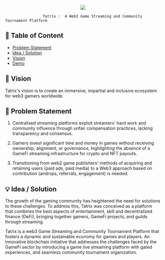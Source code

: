 <p align="center">
  <a href="" rel="noopener">
<img src= "https://github.com/Firebond-xyz/Tatrix-/assets/100551659/2679f6fc-7740-4490-9b2c-edc56e00fbf9"></a>
  
                     Tatrix :  A Web3 Game Streaming and Community Tournament Platform 

</p>
  
## 📝 Table of Content

- [Problem Statement](#problem_statement)
- [Idea / Solution](#idea)
- [Vision](#vision)
- [Demo](#demo)
## 🚀 Vision <a name = "vision"></a>

Tatrix's vision is to create an immersive, impartial and inclusive ecosystem for web3 gamers worldwide.

## 🧐 Problem Statement <a name = "problem_statement"></a>

1. Centralised streaming platforms exploit streamers' hard work and community influence through unfair compensation practices, lacking transparency and consensus.

2. Gamers invest significant time and money in games without receiving ownership, alignment, or governance, highlighting the absence of a GameFi streaming infrastructure for crypto and NFT payouts.

3. Transitioning from web2 game publishers' methods of acquiring and retaining users (paid ads, paid media) to a Web3 approach based on contribution (airdrops, referrals, engagement) is needed.


## 💡 Idea / Solution <a name = "idea"></a>

The growth of the gaming community has heightened the need for solutions to these challenges. To address this, Tatrix was conceived as a platform that combines the best aspects of entertainment, skill and decentralized finance (DeFi), bringing together gamers, GameFi projects, and guilds through streaming.

 Tatrix is a web3 Game Streaming and Community Tournament Platform that fosters a dynamic and sustainable economy for games and players. An innovative blockchain initiative that addresses the challenges faced by the GameFi sector by introducing a game live streaming platform with gated experiences, and seamless community tournament organization.











